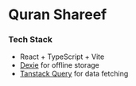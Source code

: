 # Quran Shareef

### Tech Stack
- React + TypeScript + Vite
- [Dexie](https://dexie.org/) for offline storage
- [Tanstack Query](https://tanstack.com/query/latest) for data fetching
